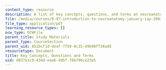 ```yaml
---
content_type: resource
description: A list of key concepts, questions, and terms on neuroanatomy.
file: /media/courses/9-97-introduction-to-neuroanatomy-january-iap-2003/d837e1c9434deaa6ddbff8b796ce23e5_key_concepts.pdf
file_type: application/pdf
learning_resource_types: []
ocw_type: OCWFile
parent_title: Study Materials
parent_type: CourseSection
parent_uid: 851bcf1d-deaf-7759-8c35-49b90ff38ad8
resourcetype: Document
title: Key Concepts, Questions and Terms
uid: d837e1c9-434d-eaa6-ddbf-f8b796ce23e5
---
```

